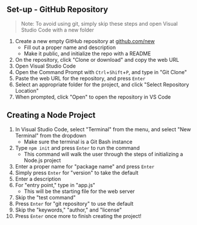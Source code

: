 ## Set-up - GitHub Repository
>Note: To avoid using git, simply skip these steps and open Visual Studio Code with a new folder
1. Create a new empty GitHub repository at [github.com/new](https://github.com/new)
    - Fill out a proper name and description
    - Make it public, and initialize the repo with a README
2. On the repository, click "Clone or download" and copy the web URL
3. Open Visual Studio Code
4. Open the Command Prompt with `Ctrl`+`Shift`+`P`, and type in "Git Clone"
5. Paste the web URL for the repository, and press `Enter`
6. Select an appropriate folder for the project, and click "Select Repository Location"
7. When prompted, click "Open" to open the repository in VS Code

## Creating a Node Project
1. In Visual Studio Code, select "Terminal" from the menu, and select "New Terminal" from the dropdown
    - Make sure the terminal is a Git Bash instance
1. Type `npm init` and press `Enter` to run the command
    - This command will walk the user through the steps of initializing a Node.js project
1. Enter a proper name for "package name" and press `Enter`
1. Simply press `Enter` for "version" to take the default
1. Enter a description
1. For "entry point," type in "app.js"
    - This will be the starting file for the web server
1. Skip the "test command"
1. Press `Enter` for "git repository" to use the default
1. Skip the "keywords," "author," and "license"
1. Press `Enter` once more to finish creating the project!